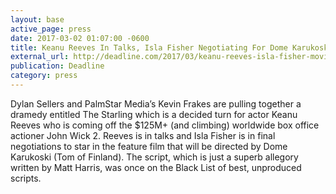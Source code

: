 ```yaml
---
layout: base
active_page: press
date: 2017-03-02 01:07:00 -0600
title: Keanu Reeves In Talks, Isla Fisher Negotiating For Dome Karukoski’s ‘The Starling’
external_url: http://deadline.com/2017/03/keanu-reeves-isla-fisher-movie-the-starling-dome-karukoski-tom-of-finland-1202017450/
publication: Deadline
category: press
---
```


Dylan Sellers and PalmStar Media’s Kevin Frakes are pulling together a dramedy entitled The Starling which is a decided turn for actor Keanu Reeves who is coming off the $125M+ (and climbing) worldwide box office actioner John Wick 2. Reeves is in talks and Isla Fisher is in final negotiations to star in the feature film that will be directed by Dome Karukoski (Tom of Finland). The script, which is just a superb allegory written by Matt Harris, was once on the Black List of best, unproduced scripts.
<!--more-->
